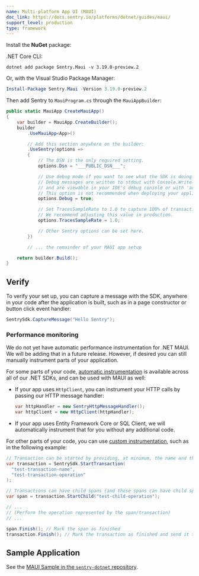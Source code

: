 ```yaml
---
name: Multi-platform App UI (MAUI)
doc_link: https://docs.sentry.io/platforms/dotnet/guides/maui/
support_level: production
type: framework
---
```


Install the **NuGet** package:

.NET Core CLI:

```shell
dotnet add package Sentry.Maui -v 3.19.0-preview.2
```

Or, with the Visual Studio Package Manager:

```powershell
Install-Package Sentry.Maui -Version 3.19.0-preview.2
```

Then add Sentry to `MauiProgram.cs` through the `MauiAppBuilder`:

```csharp
public static MauiApp CreateMauiApp()
{
    var builder = MauiApp.CreateBuilder();
    builder
        .UseMauiApp<App>()

        // Add this section anywhere on the builder:
        .UseSentry(options =>
        {
            // The DSN is the only required setting.
            options.Dsn = "___PUBLIC_DSN___";

            // Use debug mode if you want to see what the SDK is doing.
            // Debug messages are written to stdout with Console.Writeline,
            // and are viewable in your IDE's debug console or with 'adb logcat', etc.
            // This option is not recommended when deploying your application.
            options.Debug = true;

            // Set TracesSampleRate to 1.0 to capture 100% of transactions for performance monitoring.
            // We recommend adjusting this value in production.
            options.TracesSampleRate = 1.0;

            // Other Sentry options can be set here.
        })

        // ... the remainder of your MAUI app setup

    return builder.Build();
}
```

## Verify

To verify your set up, you can capture a message with the SDK, anywhere in your code after the application is built, such as in a page constructor or button click event handler:

```csharp
SentrySdk.CaptureMessage("Hello Sentry");
```

### Performance monitoring

We do not yet have automatic performance instrumentation for .NET MAUI.  We will be adding that in a future release.
However, if desired you can still manually instrument parts of your application.

For some parts of your code, [automatic instrumentation](https://docs.sentry.io/platforms/dotnet/guides/maui/performance/instrumentation/automatic-instrumentation/) is available across all of our .NET SDKs, and can be used with MAUI as well:

- If your app uses `HttpClient`, you can instrument your HTTP calls by passing our HTTP message handler:
  ```csharp
  var httpHandler = new SentryHttpMessageHandler();
  var httpClient = new HttpClient(httpHandler);
  ```
- If your app uses Entity Framework Core or SQL Client, we will automatically instrument that for you without any additional code.

For other parts of your code, you can use [custom instrumentation](https://docs.sentry.io/platforms/dotnet/guides/maui/performance/instrumentation/custom-instrumentation/), such as in the following example:

```csharp
// Transaction can be started by providing, at minimum, the name and the operation
var transaction = SentrySdk.StartTransaction(
  "test-transaction-name",
  "test-transaction-operation"
);

// Transactions can have child spans (and those spans can have child spans as well)
var span = transaction.StartChild("test-child-operation");

// ...
// (Perform the operation represented by the span/transaction)
// ...

span.Finish(); // Mark the span as finished
transaction.Finish(); // Mark the transaction as finished and send it to Sentry
```

## Sample Application

See the [MAUI Sample in the `sentry-dotnet` repository](https://github.com/getsentry/sentry-dotnet/tree/main/samples/Sentry.Samples.Maui).
